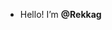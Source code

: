 - Hello! I’m <b>@Rekkag</b>

<!---
Rekkag/Rekkag is a ✨ special ✨ repository because its `README.md` (this file) appears on your GitHub profile.
You can click the Preview link to take a look at your changes.
--->
